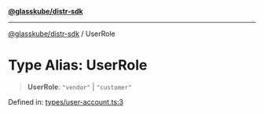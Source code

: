 [**@glasskube/distr-sdk**](../README.md)

---

[@glasskube/distr-sdk](../README.md) / UserRole

# Type Alias: UserRole

> **UserRole**: `"vendor"` \| `"customer"`

Defined in: [types/user-account.ts:3](https://github.com/glasskube/distr/blob/6a35007de6a2b1a70636ce4347f91486536bfef5/sdk/js/src/types/user-account.ts#L3)
